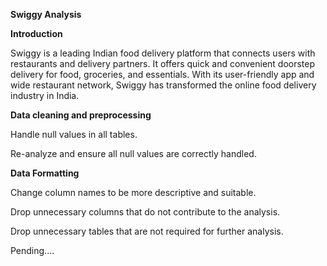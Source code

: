 **Swiggy Analysis**

**Introduction**

Swiggy is a leading Indian food delivery platform that connects users with restaurants and delivery partners. It offers quick and convenient doorstep delivery for food, groceries, and essentials. With its user-friendly app and wide restaurant network, Swiggy has transformed the online food delivery industry in India.

**Data cleaning and preprocessing**

  Handle null values in all tables.

  Re-analyze and ensure all null values are correctly handled.

  **Data Formatting**

  Change column names to be more descriptive and suitable.
        
  Drop unnecessary columns that do not contribute to the analysis.
        
  Drop unnecessary tables that are not required for further analysis.


Pending....
